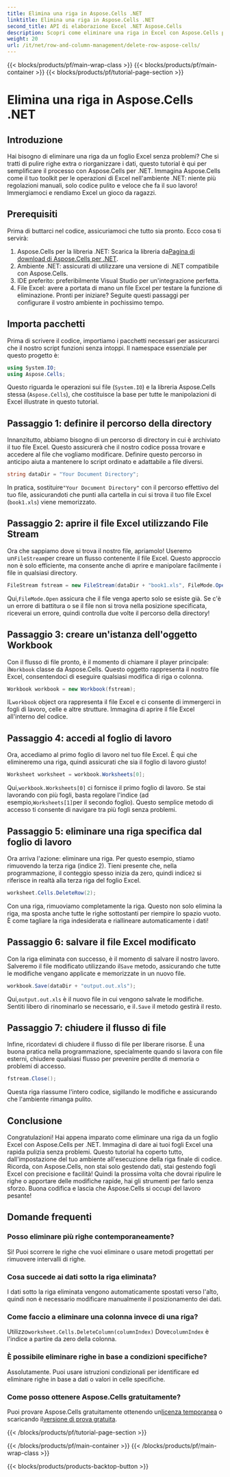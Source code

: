 ```yaml
---
title: Elimina una riga in Aspose.Cells .NET
linktitle: Elimina una riga in Aspose.Cells .NET
second_title: API di elaborazione Excel .NET Aspose.Cells
description: Scopri come eliminare una riga in Excel con Aspose.Cells per .NET. Questa guida passo passo copre i prerequisiti, l'importazione del codice e una procedura dettagliata per una manipolazione dei dati senza soluzione di continuità.
weight: 20
url: /it/net/row-and-column-management/delete-row-aspose-cells/
---
```


{{< blocks/products/pf/main-wrap-class >}}
{{< blocks/products/pf/main-container >}}
{{< blocks/products/pf/tutorial-page-section >}}

# Elimina una riga in Aspose.Cells .NET

## Introduzione
Hai bisogno di eliminare una riga da un foglio Excel senza problemi? Che si tratti di pulire righe extra o riorganizzare i dati, questo tutorial è qui per semplificare il processo con Aspose.Cells per .NET. Immagina Aspose.Cells come il tuo toolkit per le operazioni di Excel nell'ambiente .NET: niente più regolazioni manuali, solo codice pulito e veloce che fa il suo lavoro! Immergiamoci e rendiamo Excel un gioco da ragazzi.
## Prerequisiti
Prima di buttarci nel codice, assicuriamoci che tutto sia pronto. Ecco cosa ti servirà:
1.  Aspose.Cells per la libreria .NET: Scarica la libreria da[Pagina di download di Aspose.Cells per .NET](https://releases.aspose.com/cells/net/).  
2. Ambiente .NET: assicurati di utilizzare una versione di .NET compatibile con Aspose.Cells.
3. IDE preferito: preferibilmente Visual Studio per un'integrazione perfetta.
4. File Excel: avere a portata di mano un file Excel per testare la funzione di eliminazione.
Pronti per iniziare? Seguite questi passaggi per configurare il vostro ambiente in pochissimo tempo.
## Importa pacchetti
Prima di scrivere il codice, importiamo i pacchetti necessari per assicurarci che il nostro script funzioni senza intoppi. Il namespace essenziale per questo progetto è:
```csharp
using System.IO;
using Aspose.Cells;
```
Questo riguarda le operazioni sui file (`System.IO`) e la libreria Aspose.Cells stessa (`Aspose.Cells`), che costituisce la base per tutte le manipolazioni di Excel illustrate in questo tutorial.
## Passaggio 1: definire il percorso della directory
Innanzitutto, abbiamo bisogno di un percorso di directory in cui è archiviato il tuo file Excel. Questo assicurerà che il nostro codice possa trovare e accedere al file che vogliamo modificare. Definire questo percorso in anticipo aiuta a mantenere lo script ordinato e adattabile a file diversi.
```csharp
string dataDir = "Your Document Directory";
```
 In pratica, sostituire`"Your Document Directory"` con il percorso effettivo del tuo file, assicurandoti che punti alla cartella in cui si trova il tuo file Excel (`book1.xls`) viene memorizzato.
## Passaggio 2: aprire il file Excel utilizzando File Stream
 Ora che sappiamo dove si trova il nostro file, apriamolo! Useremo un`FileStream`per creare un flusso contenente il file Excel. Questo approccio non è solo efficiente, ma consente anche di aprire e manipolare facilmente i file in qualsiasi directory.
```csharp
FileStream fstream = new FileStream(dataDir + "book1.xls", FileMode.Open);
```
 Qui,`FileMode.Open` assicura che il file venga aperto solo se esiste già. Se c'è un errore di battitura o se il file non si trova nella posizione specificata, riceverai un errore, quindi controlla due volte il percorso della directory!
## Passaggio 3: creare un'istanza dell'oggetto Workbook
 Con il flusso di file pronto, è il momento di chiamare il player principale: il`Workbook` classe da Aspose.Cells. Questo oggetto rappresenta il nostro file Excel, consentendoci di eseguire qualsiasi modifica di riga o colonna.
```csharp
Workbook workbook = new Workbook(fstream);
```
 IL`workbook` object ora rappresenta il file Excel e ci consente di immergerci in fogli di lavoro, celle e altre strutture. Immagina di aprire il file Excel all'interno del codice.
## Passaggio 4: accedi al foglio di lavoro
Ora, accediamo al primo foglio di lavoro nel tuo file Excel. È qui che elimineremo una riga, quindi assicurati che sia il foglio di lavoro giusto!
```csharp
Worksheet worksheet = workbook.Worksheets[0];
```
 Qui,`workbook.Worksheets[0]` ci fornisce il primo foglio di lavoro. Se stai lavorando con più fogli, basta regolare l'indice (ad esempio,`Worksheets[1]`per il secondo foglio). Questo semplice metodo di accesso ti consente di navigare tra più fogli senza problemi.
## Passaggio 5: eliminare una riga specifica dal foglio di lavoro
 Ora arriva l'azione: eliminare una riga. Per questo esempio, stiamo rimuovendo la terza riga (indice 2). Tieni presente che, nella programmazione, il conteggio spesso inizia da zero, quindi indice`2` si riferisce in realtà alla terza riga del foglio Excel.
```csharp
worksheet.Cells.DeleteRow(2);
```
Con una riga, rimuoviamo completamente la riga. Questo non solo elimina la riga, ma sposta anche tutte le righe sottostanti per riempire lo spazio vuoto. È come tagliare la riga indesiderata e riallineare automaticamente i dati!
## Passaggio 6: salvare il file Excel modificato
 Con la riga eliminata con successo, è il momento di salvare il nostro lavoro. Salveremo il file modificato utilizzando il`Save` metodo, assicurando che tutte le modifiche vengano applicate e memorizzate in un nuovo file.
```csharp
workbook.Save(dataDir + "output.out.xls");
```
 Qui,`output.out.xls` è il nuovo file in cui vengono salvate le modifiche. Sentiti libero di rinominarlo se necessario, e il`.Save` il metodo gestirà il resto.
## Passaggio 7: chiudere il flusso di file
Infine, ricordatevi di chiudere il flusso di file per liberare risorse. È una buona pratica nella programmazione, specialmente quando si lavora con file esterni, chiudere qualsiasi flusso per prevenire perdite di memoria o problemi di accesso.
```csharp
fstream.Close();
```
Questa riga riassume l'intero codice, sigillando le modifiche e assicurando che l'ambiente rimanga pulito.
## Conclusione
Congratulazioni! Hai appena imparato come eliminare una riga da un foglio Excel con Aspose.Cells per .NET. Immagina di dare ai tuoi fogli Excel una rapida pulizia senza problemi. Questo tutorial ha coperto tutto, dall'impostazione del tuo ambiente all'esecuzione della riga finale di codice. Ricorda, con Aspose.Cells, non stai solo gestendo dati, stai gestendo fogli Excel con precisione e facilità!
Quindi la prossima volta che dovrai ripulire le righe o apportare delle modifiche rapide, hai gli strumenti per farlo senza sforzo. Buona codifica e lascia che Aspose.Cells si occupi del lavoro pesante!
## Domande frequenti
### Posso eliminare più righe contemporaneamente?  
Sì! Puoi scorrere le righe che vuoi eliminare o usare metodi progettati per rimuovere intervalli di righe.
### Cosa succede ai dati sotto la riga eliminata?  
I dati sotto la riga eliminata vengono automaticamente spostati verso l'alto, quindi non è necessario modificare manualmente il posizionamento dei dati.
### Come faccio a eliminare una colonna invece di una riga?  
 Utilizzo`worksheet.Cells.DeleteColumn(columnIndex)` Dove`columnIndex` è l'indice a partire da zero della colonna.
### È possibile eliminare righe in base a condizioni specifiche?  
Assolutamente. Puoi usare istruzioni condizionali per identificare ed eliminare righe in base a dati o valori in celle specifiche.
### Come posso ottenere Aspose.Cells gratuitamente?  
 Puoi provare Aspose.Cells gratuitamente ottenendo un[licenza temporanea](https://purchase.aspose.com/temporary-license/) o scaricando il[versione di prova gratuita](https://releases.aspose.com/).

{{< /blocks/products/pf/tutorial-page-section >}}

{{< /blocks/products/pf/main-container >}}
{{< /blocks/products/pf/main-wrap-class >}}

{{< blocks/products/products-backtop-button >}}

